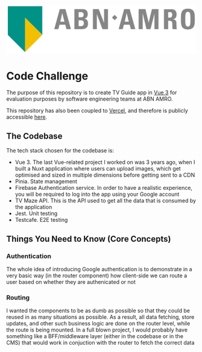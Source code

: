 ![alt text](public/svg/ABN-AMRO_Logo_new_colors.svg)
# Code Challenge

The purpose of this repository is to create TV Guide app in [Vue 3](https://vuejs.org/) for evaluation purposes by software engineering teams at ABN AMRO.

This repository has also been coupled to [Vercel](https://vercel.com/), and therefore is publicly accessible [here](https://abn-amro-code-challenge.vercel.app/).

## The Codebase

The tech stack chosen for the codebase is:
- Vue 3. The last Vue-related project I worked on was 3 years ago, when I built a Nuxt application where users can upload images, which get optimised and sized in multiple dimensions before getting sent to a CDN
- Pinia. State management
- Firebase Authentication service. In order to have a realistic experience, you will be required to log into the app using your Google account
- TV Maze API. This is the API used to get all the data that is consumed by the application
- Jest. Unit testing
- Testcafe. E2E testing

## Things You Need to Know (Core Concepts)

### Authentication
The whole idea of introducing Google authentication is to demonstrate in a very basic way (in the router component) how client-side we can route a user based on whether they are authenicated or not

### Routing
I wanted the components to be as dumb as possible so that they could be reused in as many situations as possible. As a result, all data fetching, store updates, and other such business logic are done on the router level, while the route is being mounted. In a full blown project, I would probably have something like a BFF/middleware layer (either in the codebase or in the CMS) that would work in conjuction with the router to fetch the correct data

